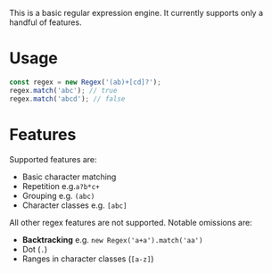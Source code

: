 This is a basic regular expression engine. It currently supports only a handful of features.

# Usage

```js
const regex = new Regex('(ab)+[cd]?');
regex.match('abc'); // true
regex.match('abcd'); // false
```

# Features

Supported features are:

* Basic character matching
* Repetition e.g.`a?b*c+`
* Grouping e.g. `(abc)`
* Character classes e.g. `[abc]`

All other regex features are not supported. Notable omissions are:

* **Backtracking** e.g. `new Regex('a+a').match('aa')`
* Dot (`.`)
* Ranges in character classes (`[a-z]`)
